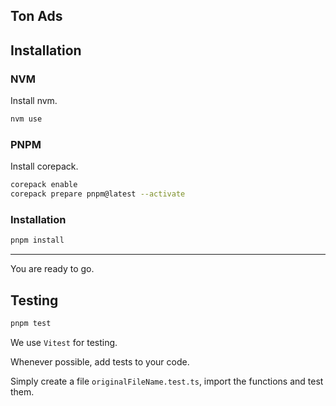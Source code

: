 Ton Ads
---

## Installation
### NVM
Install nvm.
```sh 
nvm use
```

### PNPM
Install corepack.
```sh
corepack enable
corepack prepare pnpm@latest --activate
```

### Installation
```sh
pnpm install
```
---

You are ready to go.


## Testing
```sh 
pnpm test
```

We use `Vitest` for testing.

Whenever possible, add tests to your code.

Simply create a file `originalFileName.test.ts`, import the functions and test them.
